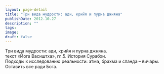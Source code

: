 ```yaml
---
layout: page-detail
title: "Три вида мудрости: ади, крийя и пурна джняна"
publishDate: 2012.10.27
description: ""
tags:
image:
draft: false
---
```


 Три вида мудрости: ади, крийя и пурна джняна.  
 текст «Йога Васиштха», гл.5\. История Сурабхи.  
 Подходы к исследованию реальности: атма, брахма и спанда – вичары.  
 Оставить все ради Бога. 

  
